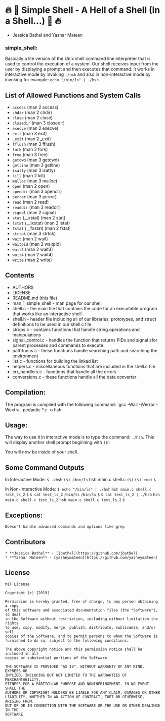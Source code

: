 # :fire: :shell: Simple Shell - A Hell of a Shell (In a Shell...) :shell: :fire:
- Jessica Bathel and Yashar Mateen

### simple_shell:
Basically a lite version of the Unix shell command line interpreter
that is used to control the execution of a system. Our shell receives input from the user
by displaying a prompt and then executes that command. It works in interactive mode by
invoking `./hsh` and also in non-interactive mode by invoking for example: `echo "/bin/ls" | ./hsh`

## List of Allowed Functions and System Calls

* `access` (man 2 access)
* `chdir` (man 2 chdir)
* `close` (man 2 close)
* `closedir` (man 3 closedir)
* `execve` (man 2 execve)
* `exit` (man 3 exit)
* `_exit` (man 2 _exit)
* `fflush` (man 3 fflush)
* `fork` (man 2 fork)
* `free` (man 3 free)
* `getcwd` (man 3 getcwd)
* `getline` (man 3 getline)
* `isatty` (man 3 isatty)
* `kill` (man 2 kill)
* `malloc` (man 3 malloc)
* `open` (man 2 open)
* `opendir` (man 3 opendir)
* `perror` (man 3 perror)
* `read` (man 2 read)
* `readdir` (man 3 readdir)
* `signal` (man 2 signal)
* `stat` (__xstat) (man 2 stat)
* `lstat` (__lxstat) (man 2 lstat)
* `fstat` (__fxstat) (man 2 fstat)
* `strtok` (man 3 strtok)
* `wait` (man 2 wait)
* `waitpid` (man 2 waitpid)
* `wait3` (man 2 wait3)
* `wait4` (man 2 wait4)
* `write` (man 2 write)

## Contents
* AUTHORS
* LICENSE
* README.md (this file)
* man_1_simple_shell - man page for our shell
* shell.c - the main file that contains the code for an executable program that works like an interactive shell
* shell.h - header file including all of our libraries, prototypes, and struct definitions to be used in our shell.c file
* strops.c - contains functions that handle string operations and manipulations
* signal_control.c - handles the function that returns PIDs and signal sfor parent processes and commands to execute
* pathfuncs.c - these functions handle searching path and searching the environment
* list.c - functions for building the linked list
* helpers.c - miscellaneous functions that are included in the shell.c file
* err_handlers.c - functions that handle all the errors
* conversions.c - these functions handle all the data converter
## Compilation:
The program is compiled with the following command:
`gcc -Wall -Werror -Wextra -pedantic *.c -o hsh
## Usage:
The way to use it in interactive mode is to type the command:
`./hsh`.
This will display another shell prompt beginning with `($)`

You will now be inside of your shell.

## Some Command Outputs
In Interactive Mode:
`$ ./hsh`
`($) /bin/ls`
hsh main.c shell.c
`($)`
`($) exit`
`$`

In Non-Interactive Mode:
`$ echo "/bin/ls" | ./hsh`
`hsh main.c shell.c test_ls_2`
`$`
`$ cat test_ls_2`
`/bin/ls`
`/bin/ls`
`$`
`$ cat test_ls_2 | ./hsh`
`hsh main.c shell.c test_ls_2`
`hsh main.c shell.c test_ls_2`
`$`


## Exceptions:
	Doesn't handle advanced commands and options like grep

## Contributors
	* **Jessica Bathel** - [jbathel](https://github.com/jbathel)
	* **Yashar Mateen** - [yasheymateen](https://github.com/yasheymateen)

## License

	MIT License

	Copyright (c) [2019]

	Permission is hereby granted, free of charge, to any person obtaining a copy
	of this software and associated documentation files (the "Software"), to deal
	in the Software without restriction, including without limitation the rights
	to use, copy, modify, merge, publish, distribute, sublicense, and/or sell
	copies of the Software, and to permit persons to whom the Software is
	furnished to do so, subject to the following conditions:

	The above copyright notice and this permission notice shall be included in all
	copies or substantial portions of the Software.

	THE SOFTWARE IS PROVIDED "AS IS", WITHOUT WARRANTY OF ANY KIND, EXPRESS OR
	IMPLIED, INCLUDING BUT NOT LIMITED TO THE WARRANTIES OF MERCHANTABILITY,
	FITNESS FOR A PARTICULAR PURPOSE AND NONINFRINGEMENT. IN NO EVENT SHALL THE
	AUTHORS OR COPYRIGHT HOLDERS BE LIABLE FOR ANY CLAIM, DAMAGES OR OTHER
	LIABILITY, WHETHER IN AN ACTION OF CONTRACT, TORT OR OTHERWISE, ARISING FROM,
	OUT OF OR IN CONNECTION WITH THE SOFTWARE OR THE USE OR OTHER DEALINGS IN THE
	SOFTWARE.
